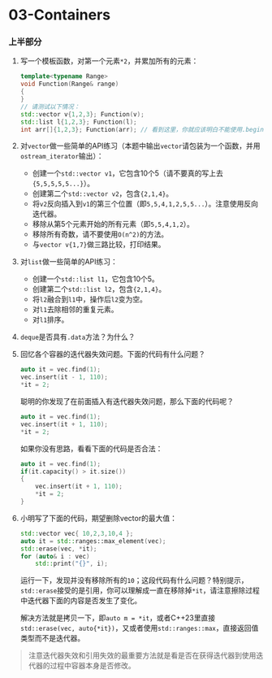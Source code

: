# 03-Containers

### 上半部分

1. 写一个模板函数，对第一个元素`*2`，并累加所有的元素：

   ```c++
   template<typename Range>
   void Function(Range& range)
   {
   }
   // 请测试以下情况：
   std::vector v{1,2,3}; Function(v);
   std::list l{1,2,3}; Function(l);
   int arr[]{1,2,3}; Function(arr); // 看到这里，你就应该明白不能使用.begin，而是使用什么？
   ```

2. 对`vector`做一些简单的API练习（本题中输出`vector`请包装为一个函数，并用`ostream_iterator`输出）：

   + 创建一个`std::vector v1`，它包含10个5（请不要真的写上去`{5,5,5,5,5...}`）。
   + 创建第二个`std::vector v2`，包含`{2,1,4}`。
   + 将`v2`反向插入到`v1`的第三个位置（即`5,5,4,1,2,5,5...`）。注意使用反向迭代器。
   + 移除从第5个元素开始的所有元素（即`5,5,4,1,2`）。
   + 移除所有奇数，请不要使用`O(n^2)`的方法。
   + 与`vector v{1,7}`做三路比较，打印结果。

3. 对`list`做一些简单的API练习：

   + 创建一个`std::list l1`，它包含10个5。
   + 创建第二个`std::list l2`，包含`{2,1,4}`。
   + 将`l2`融合到`l1`中，操作后`l2`变为空。
   + 对`l1`去除相邻的重复元素。
   + 对`l1`排序。

4. `deque`是否具有`.data`方法？为什么？

5. 回忆各个容器的迭代器失效问题。下面的代码有什么问题？

   ```c++
   auto it = vec.find(1);
   vec.insert(it - 1, 110);
   *it = 2;
   ```

   聪明的你发现了在前面插入有迭代器失效问题，那么下面的代码呢？

   ```c++
   auto it = vec.find(1);
   vec.insert(it + 1, 110);
   *it = 2;
   ```

   如果你没有思路，看看下面的代码是否合法：

   ```c++
   auto it = vec.find(1);
   if(it.capacity() > it.size())
   {
       vec.insert(it + 1, 110);
       *it = 2;
   }
   ```

6. 小明写了下面的代码，期望删除vector的最大值：

   ```c++
   std::vector vec{ 10,2,3,10,4 };
   auto it = std::ranges::max_element(vec);
   std::erase(vec, *it);
   for (auto& i : vec)
       std::print("{}", i);
   ```

   运行一下，发现并没有移除所有的`10`；这段代码有什么问题？特别提示，`std::erase`接受的是引用，你可以理解成一直在移除掉`*it`，请注意擦除过程中迭代器下面的内容是否发生了变化。

   解决方法就是拷贝一下，即`auto m = *it`，或者C++23里直接`std::erase(vec, auto{*it})`，又或者使用`std::ranges::max`，直接返回值类型而不是迭代器。

> 注意迭代器失效和引用失效的最重要方法就是看是否在获得迭代器到使用迭代器的过程中容器本身是否修改。